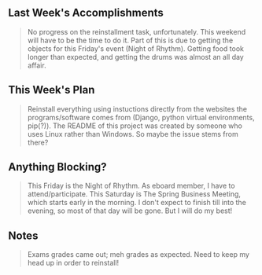 ## Last Week's Accomplishments
> No progress on the reinstallment task, unfortunately. This weekend will have to be the time to do it.
> Part of this is due to getting the objects for this Friday's event (Night of Rhythm). Getting food took longer than expected, and getting the drums was almost an all day affair.

## This Week's Plan
> Reinstall everything using instuctions directly from the websites the programs/software comes from (Django, python virtual environments, pip(?)). The README of this project was created by someone who uses Linux rather than Windows. So maybe the issue stems from there? 

## Anything Blocking?

> This Friday is the Night of Rhythm. As eboard member, I have to attend/participate.
> This Saturday is The Spring Business Meeting, which starts early in the morning. I don't expect to finish till into the evening, so most of that day will be gone. But I will do my best!

## Notes
> Exams grades came out; meh grades as expected. Need to keep my head up in order to reinstall!